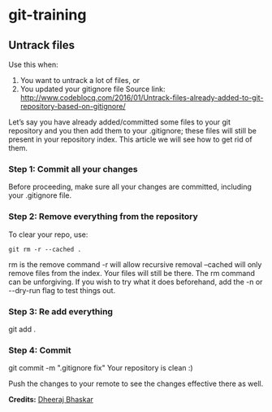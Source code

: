 # git-training
## Untrack files
Use this when:
1. You want to untrack a lot of files, or
2. You updated your gitignore file
Source link: http://www.codeblocq.com/2016/01/Untrack-files-already-added-to-git-repository-based-on-gitignore/

Let’s say you have already added/committed some files to your git repository and you then add them to your .gitignore; these files will still be present in your repository index. This article we will see how to get rid of them.

### Step 1: Commit all your changes
Before proceeding, make sure all your changes are committed, including your .gitignore file.

### Step 2: Remove everything from the repository
To clear your repo, use:

```git
git rm -r --cached .
```
rm is the remove command
-r will allow recursive removal
–cached will only remove files from the index. Your files will still be there.
The rm command can be unforgiving. If you wish to try what it does beforehand, add the -n or --dry-run flag to test things out.

### Step 3: Re add everything
git add .
### Step 4: Commit
git commit -m ".gitignore fix"
Your repository is clean :)

Push the changes to your remote to see the changes effective there as well.

<b>Credits:</b>
[Dheeraj Bhaskar](https://stackoverflow.com/users/1311745/dheeraj-bhaskar)
